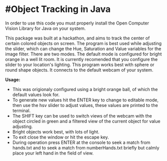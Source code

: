 
#Object Tracking in Java
====================
In order to use this code you must properly install the Open Computer Vision Library for Java on your system. 


This package was built at a hackathon, and aims to track the center of certain colored objects on screen.  The program is best used while adjusting the slider, which can change the Hue, Saturation and Value variables for the image filter. There are two modes. The default mode is configured for bright orange in a well lit room. It is currently recomended that you configure the slider to your location's lighting. This program works best with sphere or round shape objects. It connects to the default webcam of your system.

**Usage:**
* This was origionaly configured using a bright orange ball, of which the default values look for.
* To generate new values hit the ENTER key to change to editable mode, then use the hsv slider to adjust values, these values are printed to the terminal.
* The SHIFT key can be used to switch views of the webcam with the object circled in green and a filtered view of the current object for value adjusting.
* Bright objects work best, with lots of light.
* To exit close the window or hit the escape key.
* During operation press ENTER at the console to seek a match from hands.txt and to seek a match from numberHands.txt briefly but calmly place your left hand in the field of view.

